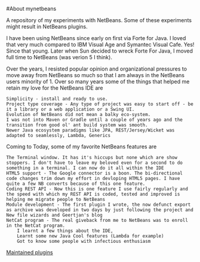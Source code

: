 #About mynetbeans

A repository of my experiments with NetBeans. Some of these experiments might result in NetBeans plugins.

I have been using NetBeans since early on first via Forte for Java. I loved that very much compared to IBM Visual Age and Symantec Visual Cafe. Yes! Since that young. Later when Sun decided to wreck Forte For Java, I moved full time to NetBeans (was verion 5 I think).

Over the years, I resisted popular opinion and organizational pressures to move away from NetBeans so much so that I am always in the NetBeans users minority of 1. Over so many years some of the things that helped me retain my love for the NetBeans IDE are

    Simplicity - install and ready to use.
    Project type coverage - Any type of project was easy to start off - be it a library or a web application or a Swing UI.
    Evolution of NetBeans did not mean a balky eco-system.
    I was not into Maven or Gradle until a couple of years ago and the transition from good ol' ant build system was smooth.
    Newer Java ecosystem paradigms like JPA, REST/Jersey/Wicket was adapted to seamlessly, Lambda, Generics

Coming to Today, some of my favorite NetBeans features are

    The Terminal window. It has it's hiccups but none which are show stoppers. I don't have to leave my beloved even for a second to do something in a terminal. I can now do it all within the IDE
    HTML5 support - The Google connector is a boon. The bi-directional code changes trim down my effort in devloping HTML5 pages. I have quite a few NB converts because of this one feature.
    Coding REST API - Now this is one feature I use fairly regularly and the speed with which my REST API is coded, tested and improved is helping me migrate people to NetBeans
    Module development - The first plugin I wrote, the now defunct export as archive was developed in two days by just following the project and New file wizards and Geertjan's blog
    NetCat program - The real giveback from me to NetBeans was to enroll in the NetCat program.
        I learnt a few things about the IDE,
        Learnt some new Java Cool features (Lambda for example)
        Got to know some people with infectious enthusiasm

[Maintained plugins](plugins.md)
